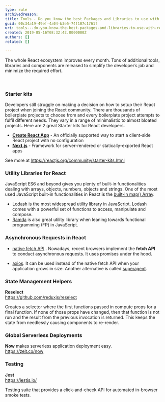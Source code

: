 ```yaml
---
type: rule
archivedreason: 
title: Tools - Do you know the best Packages and Libraries to use with React?
guid: 00c34a19-49ef-4a04-b3e5-74f107c1761f
uri: tools---do-you-know-the-best-packages-and-libraries-to-use-with-react
created: 2019-05-16T08:32:42.0000000Z
authors: []
related: []

---
```



The whole React ecosystem improves every month. Tons of additional tools, libraries and components are released to simplify the developer’s job and minimize the required effort.&#160;<br>
<br><excerpt class='endintro'></excerpt><br>
<h3 class="ssw15-rteElement-H3">​Starter kits</h3><p>Developers still struggle on making a decision on how to setup their React project when joining the React community. There are thousands of boilerplate projects to choose from and every boilerplate project attempts to fulfil different needs. They vary in a range of minimalistic to almost bloated projects. Here are 2 great Starter kits for React developers.</p><ul><li> 
      <strong> 
         <a href="https&#58;//github.com/facebook/create-react-app">Create React App</a></strong> - An officially supported way to start a client-side React project with no configuration</li><li> 
      <strong>
         <a href="https&#58;//nextjs.org/">Next.js</a></strong> - Framework for server-rendered or statically-exported React apps</li></ul><p>See more at 
   <a href="https&#58;//reactjs.org/community/starter-kits.html">https&#58;//reactjs.org/community/starter-kits.html</a></p><h3 class="ssw15-rteElement-H3">Utility Libraries for React</h3><p>JavaScript ES6 and beyond gives you plenty of built-in functionalities dealing with arrays, objects, numbers, objects and strings. One of the most used JavaScript built-in functionalities in React is the 
   <a href="https&#58;//developer.mozilla.org/en/docs/Web/JavaScript/Reference/Global_Objects/Array/map">built-in map() Array</a>.</p><ul><li> 
      <a href="https&#58;//lodash.com/">Lodash</a> is the most widespread utility library in JavaScript. Lodash comes with a powerful set of functions to access, manipulate and compose.</li><li> 
      <a href="http&#58;//ramdajs.com/">Ramda</a> is also great utility library when leaning towards functional programming (FP) in JavaScript.</li></ul><h3 class="ssw15-rteElement-H3">Asynchronous Requests in React</h3><ul><li> 
      <a href="https&#58;//developer.mozilla.org/en/docs/Web/API/Fetch_API">native fetch API</a> . Nowadays, recent browsers implement the 
      <strong>fetch API</strong> to conduct asynchronous requests. It uses promises under the hood. <br></li></ul><ul><li> 
      <a href="https&#58;//github.com/mzabriskie/axios">axios</a>. It can be used instead of the native fetch API when your application grows in size. Another alternative is called 
      <a href="https&#58;//github.com/visionmedia/superagent">superagent</a>.</li></ul><h3 class="ssw15-rteElement-H3">State Management Helpers</h3><p> 
   <strong>Reselect</strong><br><a href="https&#58;//github.com/reduxjs/reselect">https&#58;//github.com/reduxjs/reselect</a></p><p>Creates a selector where the first functions passed in compute props for a final function. If none of those props have changed, then that function is not run and the result from the previous invocation is returned. This keeps the state from needlessly causing components to re-render.</p><h3 class="ssw15-rteElement-H3">Global Serverless Deployments</h3><p> 
   <strong>Now</strong> makes serverless application deployment easy.<br><a href="https&#58;//zeit.co/now">https&#58;//zeit.co/now</a></p><h3 class="ssw15-rteElement-H3">Testing</h3><p> 
   <strong>Jest</strong><br><a href="https&#58;//jestjs.io/">https&#58;//jestjs.io/</a></p><p>Testing suite that provides a click-and-check API for automated in-browser smoke tests.</p>


